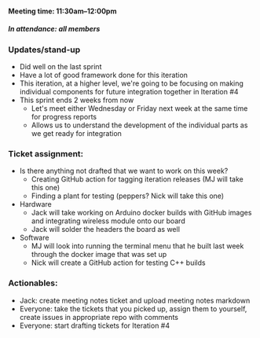 #### Meeting time: 11:30am–12:00pm
##### In attendance: all members

### Updates/stand-up
- Did well on the last sprint
- Have a lot of good framework done for this iteration
- This iteration, at a higher level, we're going to be focusing on making individual components for future integration together in Iteration #4
- This sprint ends 2 weeks from now 
	- Let's meet either Wednesday or Friday next week at the same time for progress reports 
	- Allows us to understand the development of the individual parts as we get ready for integration 

### Ticket assignment:
- Is there anything not drafted that we want to work on this week?
	- Creating GitHub action for tagging iteration releases (MJ will take this one)
	- Finding a plant for testing (peppers? Nick will take this one)
- Hardware 
	- Jack will take working on Arduino docker builds with GitHub images and integrating wireless module onto our board
	- Jack will solder the headers the board as well 
- Software 
	- MJ will look into running the terminal menu that he built last week through the docker image that was set up 
	- Nick will create a GitHub action for testing C++ builds

### Actionables:
- Jack: create meeting notes ticket and upload meeting notes markdown 
- Everyone: take the tickets that you picked up, assign them to yourself, create issues in appropriate repo with comments 
- Everyone: start drafting tickets for Iteration #4